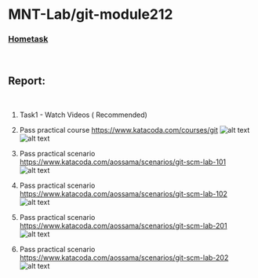 # MNT-Lab/git-module212

### [Hometask](https://github.com/MNT-Lab/git-module212 "Hometask")
&nbsp;
## Report:
&nbsp;

1. Task1 - Watch Videos ( Recommended)

2. Pass practical course https://www.katacoda.com/courses/git
![alt text](https://raw.githubusercontent.com/MNT-Lab/git-module212/skharlap/screenshots/Task2.png "Task 2")
![alt text](https://raw.githubusercontent.com/MNT-Lab/git-module212/skharlap/screenshots/Task2_All.png "Task 2 summary")

3. Pass practical scenario https://www.katacoda.com/aossama/scenarios/git-scm-lab-101
![alt text](https://raw.githubusercontent.com/MNT-Lab/git-module212/skharlap/screenshots/Lab-101.png "Task 3 git-scm-lab-101")

4. Pass practical scenario https://www.katacoda.com/aossama/scenarios/git-scm-lab-102
![alt text](https://raw.githubusercontent.com/MNT-Lab/git-module212/skharlap/screenshots/Lab-102.png "Task 3 git-scm-lab-102")

5. Pass practical scenario https://www.katacoda.com/aossama/scenarios/git-scm-lab-201
![alt text](https://raw.githubusercontent.com/MNT-Lab/git-module212/skharlap/screenshots/Lab-201.png "Task 3 git-scm-lab-201")

6. Pass practical scenario https://www.katacoda.com/aossama/scenarios/git-scm-lab-202
![alt text](https://raw.githubusercontent.com/MNT-Lab/git-module212/skharlap/screenshots/Lab-202.png "Task 3 git-scm-lab-202")